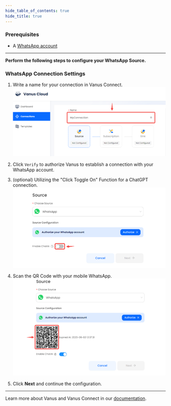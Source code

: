 ```yaml
--- 
hide_table_of_contents: true
hide_title: true
---
```


### Prerequisites

- A [WhatsApp account](https://www.whatsapp.com)

---

**Perform the following steps to configure your WhatsApp Source.**

### WhatsApp Connection Settings

1. Write a name for your connection in Vanus Connect.
![](images/name.png)
2. Click `Verify` to authorize Vanus to establish a connection with your WhatsApp account. 

3. (optional) Utilizing the "Click Toggle On" Function for a ChatGPT connection.
![](images/whatsapp.png)

4. Scan the QR Code with your mobile WhatsApp. 
![img.png](images/whatsapp%20qrcode.png)

5. Click **Next** and continue the configuration. 

---

Learn more about Vanus and Vanus Connect in our [documentation](https://docs.vanus.ai).

